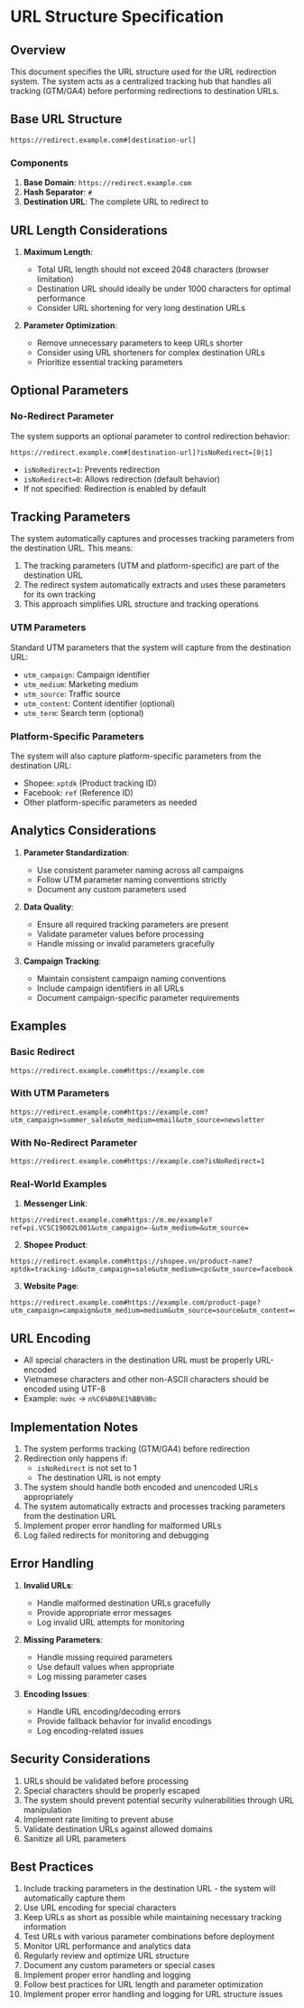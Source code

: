 # URL Structure Specification

## Overview

This document specifies the URL structure used for the URL redirection system. The system acts as a centralized tracking hub that handles all tracking (GTM/GA4) before performing redirections to destination URLs.

## Base URL Structure

```
https://redirect.example.com#[destination-url]
```

### Components

1. **Base Domain**: `https://redirect.example.com`
2. **Hash Separator**: `#`
3. **Destination URL**: The complete URL to redirect to

## URL Length Considerations

1. **Maximum Length**:
   - Total URL length should not exceed 2048 characters (browser limitation)
   - Destination URL should ideally be under 1000 characters for optimal performance
   - Consider URL shortening for very long destination URLs

2. **Parameter Optimization**:
   - Remove unnecessary parameters to keep URLs shorter
   - Consider using URL shorteners for complex destination URLs
   - Prioritize essential tracking parameters

## Optional Parameters

### No-Redirect Parameter

The system supports an optional parameter to control redirection behavior:

```
https://redirect.example.com#[destination-url]?isNoRedirect=[0|1]
```

- `isNoRedirect=1`: Prevents redirection
- `isNoRedirect=0`: Allows redirection (default behavior)
- If not specified: Redirection is enabled by default

## Tracking Parameters

The system automatically captures and processes tracking parameters from the destination URL. This means:

1. The tracking parameters (UTM and platform-specific) are part of the destination URL
2. The redirect system automatically extracts and uses these parameters for its own tracking
3. This approach simplifies URL structure and tracking operations

### UTM Parameters

Standard UTM parameters that the system will capture from the destination URL:

- `utm_campaign`: Campaign identifier
- `utm_medium`: Marketing medium
- `utm_source`: Traffic source
- `utm_content`: Content identifier (optional)
- `utm_term`: Search term (optional)

### Platform-Specific Parameters

The system will also capture platform-specific parameters from the destination URL:

- Shopee: `xptdk` (Product tracking ID)
- Facebook: `ref` (Reference ID)
- Other platform-specific parameters as needed

## Analytics Considerations

1. **Parameter Standardization**:
   - Use consistent parameter naming across all campaigns
   - Follow UTM parameter naming conventions strictly
   - Document any custom parameters used

2. **Data Quality**:
   - Ensure all required tracking parameters are present
   - Validate parameter values before processing
   - Handle missing or invalid parameters gracefully

3. **Campaign Tracking**:
   - Maintain consistent campaign naming conventions
   - Include campaign identifiers in all URLs
   - Document campaign-specific parameter requirements

## Examples

### Basic Redirect
```
https://redirect.example.com#https://example.com
```

### With UTM Parameters
```
https://redirect.example.com#https://example.com?utm_campaign=summer_sale&utm_medium=email&utm_source=newsletter
```

### With No-Redirect Parameter
```
https://redirect.example.com#https://example.com?isNoRedirect=1
```

### Real-World Examples

1. **Messenger Link**:
```
https://redirect.example.com#https://m.me/example?ref=pi.VCSC19002L001&utm_campaign=-&utm_medium=&utm_source=
```

2. **Shopee Product**:
```
https://redirect.example.com#https://shopee.vn/product-name?xptdk=tracking-id&utm_campaign=sale&utm_medium=cpc&utm_source=facebook
```

3. **Website Page**:
```
https://redirect.example.com#https://example.com/product-page?utm_campaign=campaign&utm_medium=medium&utm_source=source&utm_content=content
```

## URL Encoding

- All special characters in the destination URL must be properly URL-encoded
- Vietnamese characters and other non-ASCII characters should be encoded using UTF-8
- Example: `nước` → `n%C6%B0%E1%BB%9Bc`

## Implementation Notes

1. The system performs tracking (GTM/GA4) before redirection
2. Redirection only happens if:
   - `isNoRedirect` is not set to 1
   - The destination URL is not empty
3. The system should handle both encoded and unencoded URLs appropriately
4. The system automatically extracts and processes tracking parameters from the destination URL
5. Implement proper error handling for malformed URLs
6. Log failed redirects for monitoring and debugging

## Error Handling

1. **Invalid URLs**:
   - Handle malformed destination URLs gracefully
   - Provide appropriate error messages
   - Log invalid URL attempts for monitoring

2. **Missing Parameters**:
   - Handle missing required parameters
   - Use default values when appropriate
   - Log missing parameter cases

3. **Encoding Issues**:
   - Handle URL encoding/decoding errors
   - Provide fallback behavior for invalid encodings
   - Log encoding-related issues

## Security Considerations

1. URLs should be validated before processing
2. Special characters should be properly escaped
3. The system should prevent potential security vulnerabilities through URL manipulation
4. Implement rate limiting to prevent abuse
5. Validate destination URLs against allowed domains
6. Sanitize all URL parameters

## Best Practices

1. Include tracking parameters in the destination URL - the system will automatically capture them
2. Use URL encoding for special characters
3. Keep URLs as short as possible while maintaining necessary tracking information
4. Test URLs with various parameter combinations before deployment
5. Monitor URL performance and analytics data
6. Regularly review and optimize URL structure
7. Document any custom parameters or special cases
8. Implement proper error handling and logging
9. Follow best practices for URL length and parameter optimization
10. Implement proper error handling and logging for URL structure issues 